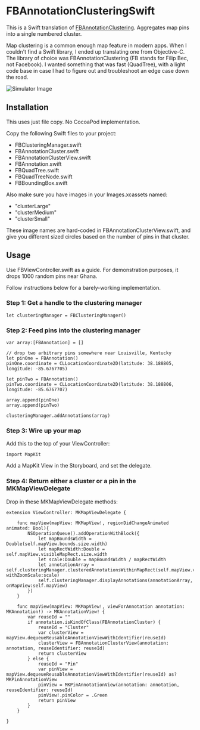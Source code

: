 # FBAnnotationClusteringSwift

This is a Swift translation of [FBAnnotationClustering](https://github.com/infinum/FBAnnotationClustering).  Aggregates map pins into a single numbered cluster.

Map clustering is a common enough map feature in modern apps.  When I couldn't find a Swift library, I ended up translating one from Objective-C.  The library of choice was FBAnnotationClustering (FB stands for Filip Bec, not Facebook).  I wanted something that was fast (QuadTree), with a light code base in case I had to figure out and troubleshoot an edge case down the road.

![Simulator Image](https://github.com/ribl/FBAnnotationClusteringSwift/blob/master/GitHubImages/simulatorShot.png)

## Installation

This uses just file copy.  No CocoaPod implementation.

Copy the following Swift files to your project:

* FBClusteringManager.swift
* FBAnnotationCluster.swift
* FBAnnotationClusterView.swift
* FBAnnotation.swift
* FBQuadTree.swift
* FBQuadTreeNode.swift
* FBBoundingBox.swift

Also make sure you have images in your Images.xcassets named:

* "clusterLarge"
* "clusterMedium"
* "clusterSmall"

These image names are hard-coded in FBAnnotationClusterView.swift, and give you different sized circles based on the number of pins in that cluster.

## Usage

Use FBViewController.swift as a guide.  For demonstration purposes, it drops 1000 random pins near Ghana.  

Follow instructions below for a barely-working implementation.

### Step 1:  Get a handle to the clustering manager

```
let clusteringManager = FBClusteringManager()
```

### Step 2:  Feed pins into the clustering manager

```
var array:[FBAnnotation] = []

// drop two arbitrary pins somewhere near Louisville, Kentucky
let pinOne = FBAnnotation()
pinOne.coordinate = CLLocationCoordinate2D(latitude: 38.188805, longitude: -85.6767705)

let pinTwo = FBAnnotation()
pinTwo.coordinate = CLLocationCoordinate2D(latitude: 38.188806, longitude: -85.6767707)

array.append(pinOne)
array.append(pinTwo)

clusteringManager.addAnnotations(array)
```

### Step 3:  Wire up your map

Add this to the top of your ViewController:

```
import MapKit
```

Add a MapKit View in the Storyboard, and set the delegate.  

### Step 4:  Return either a cluster or a pin in the MKMapViewDelegate

Drop in these MKMapViewDelegate methods:

```
extension ViewController: MKMapViewDelegate {

    func mapView(mapView: MKMapView!, regionDidChangeAnimated animated: Bool){
        NSOperationQueue().addOperationWithBlock({
            let mapBoundsWidth = Double(self.mapView.bounds.size.width)
            let mapRectWidth:Double = self.mapView.visibleMapRect.size.width
            let scale:Double = mapBoundsWidth / mapRectWidth
            let annotationArray = self.clusteringManager.clusteredAnnotationsWithinMapRect(self.mapView.visibleMapRect, withZoomScale:scale)
            self.clusteringManager.displayAnnotations(annotationArray, onMapView:self.mapView)
        })
    }
    
    func mapView(mapView: MKMapView!, viewForAnnotation annotation: MKAnnotation!) -> MKAnnotationView! {
        var reuseId = ""
        if annotation.isKindOfClass(FBAnnotationCluster) {
            reuseId = "Cluster"
            var clusterView = mapView.dequeueReusableAnnotationViewWithIdentifier(reuseId)
            clusterView = FBAnnotationClusterView(annotation: annotation, reuseIdentifier: reuseId)
            return clusterView
        } else {
            reuseId = "Pin"
            var pinView = mapView.dequeueReusableAnnotationViewWithIdentifier(reuseId) as? MKPinAnnotationView
            pinView = MKPinAnnotationView(annotation: annotation, reuseIdentifier: reuseId)
            pinView!.pinColor = .Green
            return pinView
        }
    }
    
}
```
